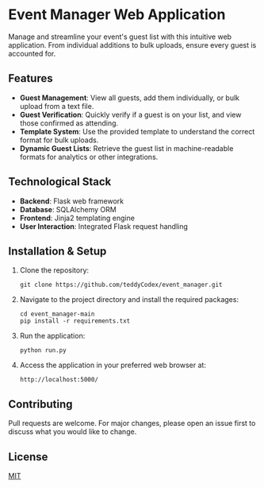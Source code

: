 # Event Manager Web Application

Manage and streamline your event's guest list with this intuitive web application. From individual additions to bulk uploads, ensure every guest is accounted for.

## Features

- **Guest Management**: View all guests, add them individually, or bulk upload from a text file.
- **Guest Verification**: Quickly verify if a guest is on your list, and view those confirmed as attending.
- **Template System**: Use the provided template to understand the correct format for bulk uploads.
- **Dynamic Guest Lists**: Retrieve the guest list in machine-readable formats for analytics or other integrations.

## Technological Stack

- **Backend**: Flask web framework
- **Database**: SQLAlchemy ORM
- **Frontend**: Jinja2 templating engine
- **User Interaction**: Integrated Flask request handling

## Installation & Setup

1. Clone the repository:

   ```
   git clone https://github.com/teddyCodex/event_manager.git
   ```

2. Navigate to the project directory and install the required packages:

   ```
   cd event_manager-main
   pip install -r requirements.txt
   ```

3. Run the application:

   ```
   python run.py
   ```

4. Access the application in your preferred web browser at:
   ```
   http://localhost:5000/
   ```

## Contributing

Pull requests are welcome. For major changes, please open an issue first to discuss what you would like to change.

## License

[MIT](https://choosealicense.com/licenses/mit/)

